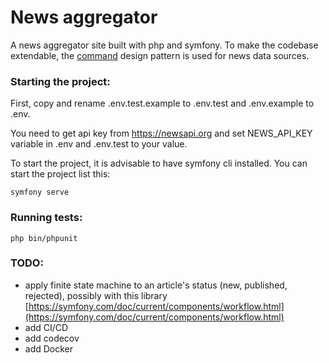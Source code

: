 # News aggregator

A news aggregator site built with php and symfony.
To make the codebase extendable, the [command](https://designpatternsphp.readthedocs.io/en/latest/Behavioral/Command/README.html) design pattern is used for news data sources.

### Starting the project:

First, copy and rename .env.test.example to .env.test and .env.example to .env.

You need to get api key from https://newsapi.org and set NEWS_API_KEY variable in .env and .env.test to your value.

To start the project, it is advisable to have symfony cli installed. You can start the project list this:

`symfony serve`

### Running tests:

`php bin/phpunit`

### TODO:
- apply finite state machine to an article's status (new, published, rejected), possibly with this library  [https://symfony.com/doc/current/components/workflow.html](https://symfony.com/doc/current/components/workflow.html)
- add CI/CD
- add codecov
- add Docker